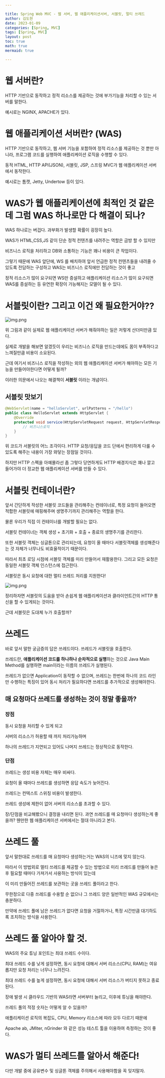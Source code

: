 ```yaml
---

title: Spring Web MVC - 웹 서버, 웹 애플리케이션서버, 서블릿, 멀티 쓰레드
author: 김도현
date: 2023-01-09
categories: [Spring, MVC]
tags: [Spring, MVC]
layout: post
toc: true
math: true
mermaid: true

---
```


# 웹 서버란?

HTTP 기반으로 동작하고 정적 리소스를 제공하는 것에 부가기능을 처리할 수 있는 서버를 말한다.

예시로는 NGINX, APACHE가 있다.


# 웹 애플리케이션 서버란? (WAS)

HTTP 기반으로 동작하고, 웹 서버 기능을 포함하여 정적 리소스를 제공하는 것 뿐만 아니라, 프로그램 코드를 실행하여 애플리케이션 로직을 수행할 수 있다.

동적 HTML, HTTP API(JSON), 서블릿, JSP, 스프링 MVC가 웹 애플리케이션 서버에서 동작한다.

예시로는 톰캣, Jetty, Undertow 등이 있다.

# WAS가 웹 애플리케이션에 최적인 것 같은데 그럼 WAS 하나로만 다 해결이 되나?

WAS 하나로는 버겁다. 과부화가 발생할 확률이 굉장히 높다.

WAS가 HTML,CSS,JS 같이 단순 정적 컨텐츠를 내려주는 역할은 금방 할 수 있지만

비즈니스 로직을 처리하고 DB와 소통하는 기능은 꽤나 비용이 큰 작업이다.

그렇기 때문에 WAS 앞단에, WS 를 배치하여 앞서 언급한 정적 컨텐츠들을 내려줄 수 있도록 전담하는 구성하고 WAS는 비즈니스 로직에만 전담하는 것이 좋고

정적 리소스가 많이 요구되면 WS만 증설하고 애플리케이션 리소스가 많이 요구되면 WAS를 증설하는 등 유연한 확장이 가능해지는 모델이 될 수 있다.

# 서블릿이란? 그리고 이건 왜 필요한거야??

![img.png](https://github.com/K-Diger/K-Diger.github.io/blob/main/images/%EC%84%9C%EB%B2%84%EA%B0%80%ED%95%B4%EC%95%BC%ED%95%A0%EC%9D%BC.png?raw=true)

위 그림과 같이 실제로 웹 애플리케이션 서버가 해줘야하는 일은 저렇게 산더미만큼 있다.

실제로 개발을 해보면 알겠듯이 우리는 비즈니스 로직을 만드는데에도 몸이 부족하다고 느껴질만큼 비용이 소요된다.

근데 여기서 비즈니스 로직을 작성하는 외의 웹 애플리케이션 서버가 해야하는 모든 기능을 만들어야한다면 어떻게 될까?

이러한 의문에서 나오는 해결책이 **서블릿** 이라는 개념이다.

## 서블릿 맛보기
```java
@WebServlet(name = "helloServlet", urlPatterns = "/hello")
public class HelloServlet extends HttpServlet {
    @Override
    protected void service(HttpServletRequest request, HttpServletResponse response) {
        // 비즈니스로직
    }
}
```
위 코드가 서블릿의 어느 조각이다. HTTP 요청/응답을 코드 단에서 편리하게 다룰 수 있도록 해주는 내용이 가장 와닿는 장점일 것이다.

하지만 HTTP 스펙을 아예몰라선 좀 그렇다 당연하게도 HTTP 배경지식은 꽤나 깔고 들어가야 더 정교한 웹 애플리케이션 서버를 만들 수 있다.

# 서블릿 컨테이너란?

앞서 간단하게 작성한 서블릿 코드들을 관리해주는 컨테이너로, 특정 요청이 들어오면 적합한 서블릿에 매핑해주며 생명주기까지 관리해주는 역할을 한다.

물론 우리가 직접 이 컨테이너를 개발할 필요는 없다.

서블릿 컨테이너는 객체 생성 + 초기화 + 호출 + 종료의 생명주기를 관리한다.

또한 서블릿 객체는 싱글톤으로 관리되는데, 요청이 올 때마다 서블릿객체를 생성해준다는 것 자체가 너무나도 비효율적이기 때문이다.

따라서 최초 로딩 시점에 서블릿 객체를 미리 만들어서 재활용한다. 그리고 모든 요청은 동일한 서블릿 객체 인스턴스에 접근한다.

서블릿은 동시 요청에 대한 멀티 쓰레드 처리를 지원한다!

![img.png](https://github.com/K-Diger/K-Diger.github.io/blob/main/images/%EC%84%9C%EB%B8%94%EB%A6%BF%EC%9D%84%ED%98%B8%EC%B6%9C%ED%95%98%EB%8A%94%EA%B2%83%EC%9D%80.png?raw=true)

정리하자면 서블릿의 도움을 받아 손쉽게 웹 애플리케이션과 클라이언트간의 HTTP 통신을 할 수 있게되는 것이다.

근데 서블릿은 도대체 누가 호출할까?

# 쓰레드

바로 앞서 말한 궁금증의 답은 쓰레드이다. 쓰레드가 서블릿을 호출한다.

쓰레드란, **애플리케이션 코드를 하나하나 순차적으로 실행**하는 것으로 Java Main Method를 실행하면 main이라는 이름의 쓰레드가 실행된다.

쓰레드가 없으면 Application이 동작할 수 없으며, 쓰레드는 한번에 하나의 코드 라인만 수행하는 특징이 있어 동시 처리가 필요하다면 쓰레드를 추가적으로 생성해야한다.

## 매 요청마다 쓰레드를 생성하는 것이 정말 좋을까?

### 장점

동시 요청을 처리할 수 있게 되고

서버의 리소스가 허용할 때 까지 처리가능하며

하나의 쓰레드가 지연되고 있어도 나머지 쓰레드는 정상적으로 동작한다.

### 단점

쓰레드는 생성 비용 자체는 매우 비싸다.

요청이 올 때마다 쓰레드를 생성하면 응답 속도가 늦어진다.

쓰레드는 컨텍스트 스위칭 비용이 발생한다.

쓰레드 생성에 제한이 없어 서버의 리소스를 초과할 수 있다.


장/단점을 비교해봤으니 결정을 내리면 된다. 과연 쓰레드를 매 요청마다 생성하는게 좋을까? 웬만한 웹 애플리케이션 서버에서는 절대 아니라고 본다.

# 쓰레드 풀

앞서 말한대로 쓰레드를 매 요청마다 생성하는거는 WAS의 니즈에 맞지 않는다.

따라서 이 방법외로 멀티 쓰레드를 제공할 수 있는 방법으로 미리 쓰레드를 만들어 놓은 후 필요할 때마다 가져가서 사용하는 방식이 있는데

이 미리 만들어진 쓰레드를 보관하는 곳을 쓰레드 풀이라고 한다.

무한정으로 다중 쓰레드를 수용할 순 없으나 그 쓰레드 양은 일반적인 WAS 규모에서는 충분하다.

만약에 쓰레드 풀에 남은 쓰레드가 없다면 요청을 거절하거나, 특정 시간만큼 대기하도록 조치하는 방식을 사용한다.

# 쓰레드 풀 알아야 할 것.

WAS의 주요 튜닝 포인트는 최대 쓰레드 수이다.

최대 쓰레드 수를 낮게 설정하면, 동시 요청에 대해서 서버 리소스(CPU, RAM)는 여유롭지만 요청 처리는 너무나 느려진다.

최대 쓰레드 수를 높게 설정하면, 동시 요청에 대해서 서버 리소스가 버티지 못하고 종료된다.

장애 발생 시 클라우드 기반의 WAS라면 서버부터 늘리고, 이후에 튜닝을 해야한다.

쓰레드 풀의 적정 숫자는 어떻게 알 수 있을까?

애플리케이션 로직의 복잡도, CPU, Memory 리소스에 따라 모두 다르기 때문에

Apache ab, JMiter, nGrinder 와 같은 성능 테스트 툴을 이용하여 측정하는 것이 좋다.

# WAS가 멀티 쓰레드를 알아서 해준다!

다만 개발 중에 공유변수 및 싱글톤 객체를 주의해서 사용해야함을 꼭 잊지말자.

